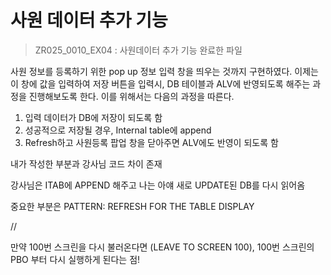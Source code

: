 # 사원 데이터 추가 기능

> ZR025\_0010\_EX04 : 사원데이터 추가 기능 완료한 파일

사원 정보를 등록하기 위한 pop up 정보 입력 창을 띄우는 것까지 구현하였다. 이제는 이 창에 값을 입력하여 저장 버튼을 입력시, DB 테이블과 ALV에 반영되도록 해주는 과정을 진행해보도록 한다. 이를 위해서는 다음의 과정을 따른다. 

1. 입력 데이터가 DB에 저장이 되도록 함
2. 성공적으로 저장될 경우, Internal table에 append
3. Refresh하고 사원등록 팝업 창을 닫아주면 ALV에도 반영이 되도록 함



내가 작성한 부분과 강사님 코드 차이 존재

강사님은 ITAB에 APPEND 해주고 나는 아얘 새로 UPDATE된 DB를 다시 읽어옴

중요한 부분은 PATTERN: REFRESH FOR THE TABLE DISPLAY



//

만약 100번 스크린을 다시 불러온다면 \(LEAVE TO SCREEN 100\), 100번 스크린의 PBO 부터 다시 실행하게 된다는 점!

